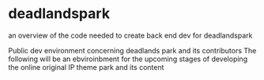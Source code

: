# deadlandspark
an overview of the code needed to create back end dev for deadlandspark

Public dev environment concerning deadlands park and its contributors
The following will be an ebviroinbment for the upcoming stages of developing the online original IP theme park and its content
